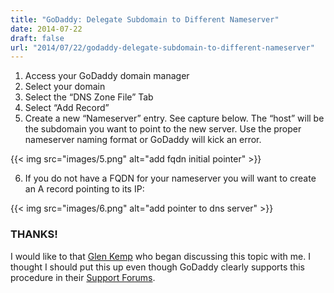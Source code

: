 ```yaml
---
title: "GoDaddy: Delegate Subdomain to Different Nameserver"
date: 2014-07-22
draft: false
url: "2014/07/22/godaddy-delegate-subdomain-to-different-nameserver"
---
```


1.  Access your GoDaddy domain manager
2.  Select your domain
3.  Select the “DNS Zone File” Tab
4.  Select “Add Record”
5.  Create a new “Nameserver” entry. See capture below. The “host” will be the subdomain you want to point to the new server. Use the proper nameserver naming format or GoDaddy will kick an error.

<!--more-->

{{< img src="images/5.png" alt="add fqdn initial pointer" >}}

6.  If you do not have a FQDN for your nameserver you will want to create an A record pointing to its IP:

{{< img src="images/6.png" alt="add pointer to dns server" >}}

### THANKS!

I would like to that [Glen Kemp](https://twitter.com/ssl_boy) who began discussing this topic with me. I thought I should put this up even though GoDaddy clearly supports this procedure in their [Support Forums](http://support.godaddy.com/help/article/680/managing-dns-for-your-domain-names?pc_split_value=4).